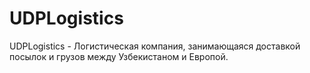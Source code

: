 # UDPLogistics
UDPLogistics - Логистическая компания, занимающаяся доставкой посылок и грузов между Узбекистаном и Европой.
